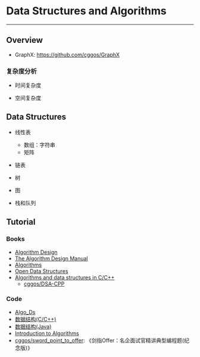 <!--
 Copyright 2024 Gavin Gao. All rights reserved.
 Use of this source code is governed by a BSD-style
 license that can be found in the LICENSE file.
-->

# Data Structures and Algorithms

---

## Overview

- GraphX: https://github.com/cggos/GraphX

### 复杂度分析

* 时间复杂度

* 空间复杂度


## Data Structures

* 线性表
    - 数组：字符串
    - 矩阵

* 链表

* 树

* 图

* 栈和队列


## Tutorial

### Books

* [Algorithm Design](http://ww3.algorithmdesign.net/)
* [The Algorithm Design Manual](http://www.algorist.com/)
* [Algorithms](https://algs4.cs.princeton.edu/home/)
* [Open Data Structures](http://opendatastructures.org/)
* [Algorithms and data structures in C/C++](https://www.cprogramming.com/algorithms-and-data-structures.html)
    - [cggos/DSA-CPP](https://github.com/cggos/DSA-CPP)

### Code

* [Algo_Ds](https://github.com/srbcheema1/Algo_Ds)
* [数据结构(C/C++)](https://github.com/xiufengcheng/DATASTRUCTURE)
* [数据结构(Java)](https://github.com/buptdavid/datastructure)
* [Introduction to Algorithms](https://ita.skanev.com/index.html)
* [cggos/sword_point_to_offer](https://github.com/cggos/sword_point_to_offer): 《剑指Offer：名企面试官精讲典型编程题(纪念版)》
